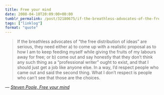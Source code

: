 ```yaml
---
title: Free your mind
date: 2008-04-18T20:09:00+00:00
tumblr_permalink: /post/32180675/if-the-breathless-advocates-of-the-free
tags: ["linklog"]
format: "quote"
---
```


> If the breathless advocates of “the free distribution of ideas” are serious, they need either a) to come up with a realistic proposal as to how I am to keep feeding myself while giving the fruits of my labours away for free; or b) come out and say honestly that they don’t think any such thing as a “professional writer” ought to exist, and that I should just get a job like anyone else. In a way, I’d respect people who came out and said the second thing. What I don’t respect is people who can’t see that those are the choices.

— <cite>[Steven Poole, _Free your mind_](http://stevenpoole.net/blog/free-your-mind/)</cite>
